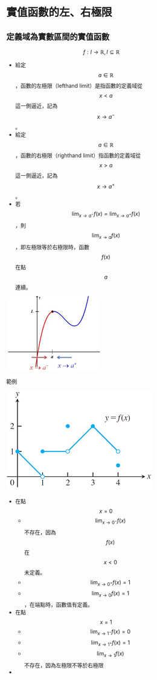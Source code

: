 # 實值函數的左、右極限

## 定義域為實數區間的實值函數

$$f: I \rightarrow \mathbb{R}, I \subseteq \mathbb{R}$$

* 給定$$a \in \mathbb{R}$$，函數的左極限（lefthand limit）是指函數的定義域從$$x<a$$這一側逼近，記為$$x→a^{−}$$。
* 給定$$a \in \mathbb{R}$$，函數的右極限（righthand limit）指函數的定義域從$$x>a$$這一側逼近，記為$$x→a^{+}$$。
* 若$$\displaystyle \lim_{x \rightarrow a^{-}}f(x) = \lim_{x \rightarrow a^{+}} f(x)$$，則$$\displaystyle \lim_{x \rightarrow a}f(x)$$，即左極限等於右極限時，函數$$f(x)$$在點$$a$$連續。



![&#x5DE6;&#x6975;&#x9650;&#x8207;&#x53F3;&#x6975;&#x9650;](../../.gitbook/assets/left-righthand-limit-min.png)

範例

![&#x5DE6;&#x3001;&#x53F3;&#x6975;&#x9650;&#x7684;&#x7BC4;&#x4F8B;](../../.gitbook/assets/example-left-righthand-limit-function-min.png)

* 在點$$x=0$$
  * $$\displaystyle \lim_{x \rightarrow 0^{-}}f(x)$$不存在，因為$$f(x)$$在$$x<0$$未定義。
  * $$\displaystyle \lim_{x \rightarrow 0^{+}}f(x)=1$$
  * $$\displaystyle \lim_{x \rightarrow 0}f(x)=1$$，在端點時，函數值有定義。
* 在點$$x=1$$
  * $$\displaystyle \lim_{x \rightarrow 1^{-}}f(x)=0$$
  * $$\displaystyle \lim_{x \rightarrow 1^{+}}f(x)=1$$
  * $$\displaystyle \lim_{x \rightarrow 1}f(x)$$不存在，因為左極限不等於右極限
* 







